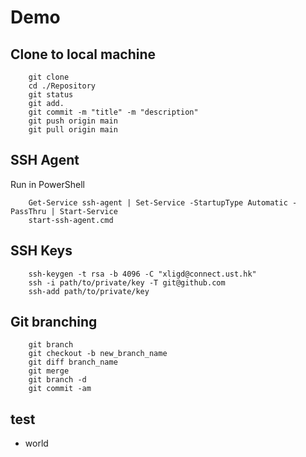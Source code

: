 # Demo

## Clone to local machine
```
    git clone 
    cd ./Repository
    git status 
    git add. 
    git commit -m "title" -m "description"
    git push origin main
    git pull origin main
```
## SSH Agent 
Run in PowerShell
```
    Get-Service ssh-agent | Set-Service -StartupType Automatic -PassThru | Start-Service
    start-ssh-agent.cmd
```

## SSH Keys
```
    ssh-keygen -t rsa -b 4096 -C "xligd@connect.ust.hk"
    ssh -i path/to/private/key -T git@github.com
    ssh-add path/to/private/key
```

## Git branching
```
    git branch
    git checkout -b new_branch_name
    git diff branch_name
    git merge 
    git branch -d 
    git commit -am
```

## test
* world 